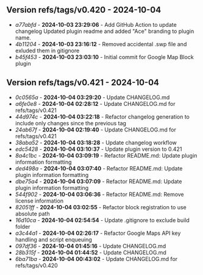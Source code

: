 ## Version refs/tags/v0.420 - 2024-10-04
* _a77abfd_ - **2024-10-03 23:29:06** - Add GitHub Action to update changelog Updated plugin readme and added "Ace" branding to plugin name.
* _4b11204_ - **2024-10-03 23:16:12** - Removed accidental .swp file and exluded them in gitignore
* _b45f453_ - **2024-10-03 23:03:10** - Initial commit for Google Map Block plugin
## Version refs/tags/v0.421 - 2024-10-04
* _0c0565a_ - **2024-10-04 03:29:20** - Update CHANGELOG.md
* _a6fe0e8_ - **2024-10-04 02:28:12** - Update CHANGELOG.md for refs/tags/v0.421
* _44d974c_ - **2024-10-04 03:22:18** - Refactor changelog generation to include only changes since the previous tag
* _24ab67f_ - **2024-10-04 02:19:40** - Update CHANGELOG.md for refs/tags/v0.421
* _38aba52_ - **2024-10-04 03:18:28** - Update changelog workflow
* _edc5428_ - **2024-10-04 03:10:37** - Update plugin version to 0.421
* _8a4c1bc_ - **2024-10-04 03:09:19** - Refactor README.md: Update plugin information formatting
* _ded498a_ - **2024-10-04 03:07:40** - Refactor README.md: Update plugin information formatting
* _dbe75a4_ - **2024-10-04 03:07:09** - Refactor README.md: Update plugin information formatting
* _544f902_ - **2024-10-04 03:06:36** - Refactor README.md: Remove license information
* _82051ff_ - **2024-10-04 03:02:55** - Refactor block registration to use absolute path
* _16d10ca_ - **2024-10-04 02:54:54** - Update .gitignore to exclude build folder
* _a3c44a1_ - **2024-10-04 02:26:17** - Refactor Google Maps API key handling and script enqueuing
* _097df36_ - **2024-10-04 01:45:16** - Update CHANGELOG.md
* _28b315f_ - **2024-10-04 01:44:52** - Update CHANGELOG.md
* _6ba71ba_ - **2024-10-04 00:43:02** - Update CHANGELOG.md for refs/tags/v0.420
